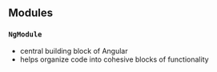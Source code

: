 ## Modules

### `NgModule`

- central building block of Angular
- helps organize code into cohesive blocks of functionality
